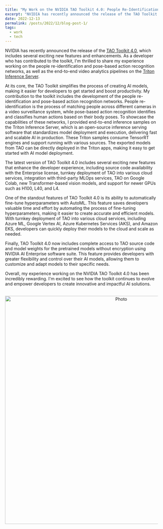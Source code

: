 ```yaml
---
title: "My Work on the NVIDIA TAO Toolkit 4.0: People Re-Identification and Pose-Based Action Recognition Networks"
excerpt: "NVIDIA has recently announced the release of the TAO Toolkit 4.0, which includes several exciting new features and enhancements. As a developer who has contributed to the toolkit, I'm thrilled to share my experience working on the people re-identification and pose-based action recognition networks, as well as the end-to-end video analytics pipelines on the Triton Inference Server."
date: 2022-12-13
permalink: /posts/2022/12/blog-post-1/
tags:
  - work
  - tech
---
```


NVIDIA has recently announced the release of the [TAO Toolkit 4.0](https://developer.nvidia.com/tao-toolkit), which includes several exciting new features and enhancements. As a developer who has contributed to the toolkit, I'm thrilled to share my experience working on the people re-identification and pose-based action recognition networks, as well as the end-to-end video analytics pipelines on the [Triton Inference Server](https://developer.nvidia.com/nvidia-triton-inference-server).

At its core, the TAO Toolkit simplifies the process of creating AI models, making it easier for developers to get started and boost productivity. My contribution to the toolkit includes the development of the people re-identification and pose-based action recognition networks. People re-identification is the process of matching people across different cameras in a video surveillance system, while pose-based action recognition identifies and classifies human actions based on their body poses. To showcase the capabilities of these networks, I provided end-to-end inference samples on the Triton Inference Server, which is an open-source inference serving software that standardizes model deployment and execution, delivering fast and scalable AI in production. These Triton samples consume TensorRT engines and support running with various sources. The exported models from TAO can be directly deployed in the Triton apps, making it easy to get started with AI model deployment.

The latest version of TAO Toolkit 4.0 includes several exciting new features that enhance the developer experience, including source code availability with the Enterprise license, turnkey deployment of TAO into various cloud services, integration with third-party MLOps services, TAO on Google Colab, new Transformer-based vision models, and support for newer GPUs such as H100, L40, and L4.

One of the standout features of TAO Toolkit 4.0 is its ability to automatically fine-tune hyperparameters with AutoML. This feature saves developers valuable time and effort by automating the process of fine-tuning hyperparameters, making it easier to create accurate and efficient models. With turnkey deployment of TAO into various cloud services, including Azure ML, Google Vertex AI, Azure Kubernetes Services (AKS), and Amazon EKS, developers can quickly deploy their models to the cloud and scale as needed.

Finally, TAO Toolkit 4.0 now includes complete access to TAO source code and model weights for the pretrained models without encryption using NVIDIA AI Enterprise software suite. This feature provides developers with greater flexibility and control over their AI models, allowing them to customize and adapt models to their specific needs.

Overall, my experience working on the NVIDIA TAO Toolkit 4.0 has been incredibly rewarding. I'm excited to see how the toolkit continues to evolve and empower developers to create innovative and impactful AI solutions.

<p align="center">
  <img src="https://zhengthomastang.github.io/images/TAO_Toolkit.png?raw=true" alt="Photo" style="width: 750px;"/> 
</p>
